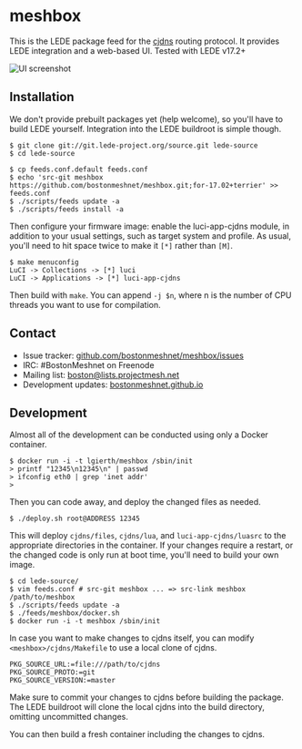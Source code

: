 meshbox
=======

This is the LEDE package feed for the [cjdns][cjdns] routing protocol. It provides LEDE integration and a web-based UI. Tested with LEDE v17.2+

![UI screenshot](https://github.com/bostonmeshnet/meshbox/blob/for-17.02%2Bterrier/screenshot.png)

[cjdns]: https://github.com/cjdelisle/cjdns


Installation
------------

We don't provide prebuilt packages yet (help welcome), so you'll have to build LEDE yourself. Integration into the LEDE buildroot is simple though.

    $ git clone git://git.lede-project.org/source.git lede-source
    $ cd lede-source

    $ cp feeds.conf.default feeds.conf
    $ echo 'src-git meshbox https://github.com/bostonmeshnet/meshbox.git;for-17.02+terrier' >> feeds.conf
    $ ./scripts/feeds update -a
    $ ./scripts/feeds install -a

Then configure your firmware image: enable the luci-app-cjdns module, in addition to your usual settings, such as target system and profile. As usual, you'll need to hit space twice to make it `[*]` rather than `[M]`.

    $ make menuconfig
    LuCI -> Collections -> [*] luci
    LuCI -> Applications -> [*] luci-app-cjdns

Then build with `make`. You can append `-j $n`, where n is the number of CPU threads you want to use for compilation.


Contact
-------

- Issue tracker: [github.com/bostonmeshnet/meshbox/issues](https://github.com/bostonmeshnet/meshbox/issues)
- IRC: #BostonMeshnet on Freenode
- Mailing list: [boston@lists.projectmesh.net](https://lists.projectmesh.net/mailman/listinfo/boston)
- Development updates: [bostonmeshnet.github.io](https://bostonmeshnet.github.io/)


Development
-----------

Almost all of the development can be conducted using only a Docker container.

```
$ docker run -i -t lgierth/meshbox /sbin/init
> printf "12345\n12345\n" | passwd
> ifconfig eth0 | grep 'inet addr'
>
```

Then you can code away, and deploy the changed files as needed.

```
$ ./deploy.sh root@ADDRESS 12345
```

This will deploy `cjdns/files`, `cjdns/lua`, and `luci-app-cjdns/luasrc` to the appropriate directories in the container. If your changes require a restart, or the changed code is only run at boot time, you'll need to build your own image.

```
$ cd lede-source/
$ vim feeds.conf # src-git meshbox ... => src-link meshbox /path/to/meshbox
$ ./scripts/feeds update -a
$ ./feeds/meshbox/docker.sh
$ docker run -i -t meshbox /sbin/init
```

In case you want to make changes to cjdns itself, you can modify `<meshbox>/cjdns/Makefile` to use a local clone of cjdns.

```
PKG_SOURCE_URL:=file:///path/to/cjdns
PKG_SOURCE_PROTO:=git
PKG_SOURCE_VERSION:=master
```

Make sure to commit your changes to cjdns before building the package. The LEDE buildroot will clone the local cjdns into the build directory, omitting uncommitted changes.

You can then build a fresh container including the changes to cjdns.
